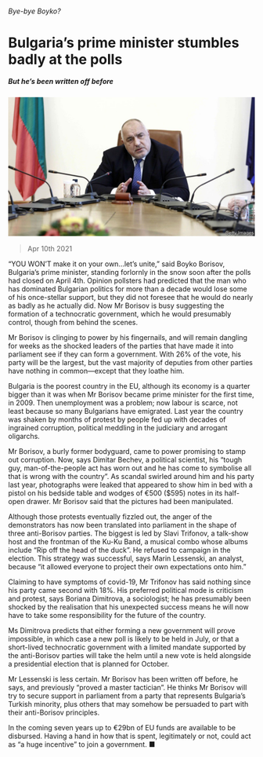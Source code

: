 ###### Bye-bye Boyko?

# Bulgaria’s prime minister stumbles badly at the polls 

##### But he’s been written off before 

![image](images/20210410_eup501.jpg) 

> Apr 10th 2021 

“YOU WON’T make it on your own…let’s unite,” said Boyko Borisov, Bulgaria’s prime minister, standing forlornly in the snow soon after the polls had closed on April 4th. Opinion pollsters had predicted that the man who has dominated Bulgarian politics for more than a decade would lose some of his once-stellar support, but they did not foresee that he would do nearly as badly as he actually did. Now Mr Borisov is busy suggesting the formation of a technocratic government, which he would presumably control, though from behind the scenes.

Mr Borisov is clinging to power by his fingernails, and will remain dangling for weeks as the shocked leaders of the parties that have made it into parliament see if they can form a government. With 26% of the vote, his party will be the largest, but the vast majority of deputies from other parties have nothing in common—except that they loathe him.


Bulgaria is the poorest country in the EU, although its economy is a quarter bigger than it was when Mr Borisov became prime minister for the first time, in 2009. Then unemployment was a problem; now labour is scarce, not least because so many Bulgarians have emigrated. Last year the country was shaken by months of protest by people fed up with decades of ingrained corruption, political meddling in the judiciary and arrogant oligarchs.

Mr Borisov, a burly former bodyguard, came to power promising to stamp out corruption. Now, says Dimitar Bechev, a political scientist, his “tough guy, man-of-the-people act has worn out and he has come to symbolise all that is wrong with the country”. As scandal swirled around him and his party last year, photographs were leaked that appeared to show him in bed with a pistol on his bedside table and wodges of €500 ($595) notes in its half-open drawer. Mr Borisov said that the pictures had been manipulated.

Although those protests eventually fizzled out, the anger of the demonstrators has now been translated into parliament in the shape of three anti-Borisov parties. The biggest is led by Slavi Trifonov, a talk-show host and the frontman of the Ku-Ku Band, a musical combo whose albums include “Rip off the head of the duck”. He refused to campaign in the election. This strategy was successful, says Marin Lessenski, an analyst, because “it allowed everyone to project their own expectations onto him.”

Claiming to have symptoms of covid-19, Mr Trifonov has said nothing since his party came second with 18%. His preferred political mode is criticism and protest, says Boriana Dimitrova, a sociologist; he has presumably been shocked by the realisation that his unexpected success means he will now have to take some responsibility for the future of the country.

Ms Dimitrova predicts that either forming a new government will prove impossible, in which case a new poll is likely to be held in July, or that a short-lived technocratic government with a limited mandate supported by the anti-Borisov parties will take the helm until a new vote is held alongside a presidential election that is planned for October.

Mr Lessenski is less certain. Mr Borisov has been written off before, he says, and previously “proved a master tactician”. He thinks Mr Borisov will try to secure support in parliament from a party that represents Bulgaria’s Turkish minority, plus others that may somehow be persuaded to part with their anti-Borisov principles.

In the coming seven years up to €29bn of EU funds are available to be disbursed. Having a hand in how that is spent, legitimately or not, could act as “a huge incentive” to join a government. ■

